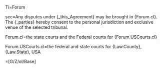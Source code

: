 Ti=Forum

sec=Any disputes under {_this_Agreement} may be brought in {Forum.cl}.  The {_parties} hereby consent to the personal jurisdiction and exclusive venue of the selected tribunal.

Forum.cl=the state courts and the Federal courts for {Forum.USCourts.cl}

Forum.USCourts.cl=the federal and state courts for {Law.County}, {Law.State}, USA

=[G/Z/ol/Base]